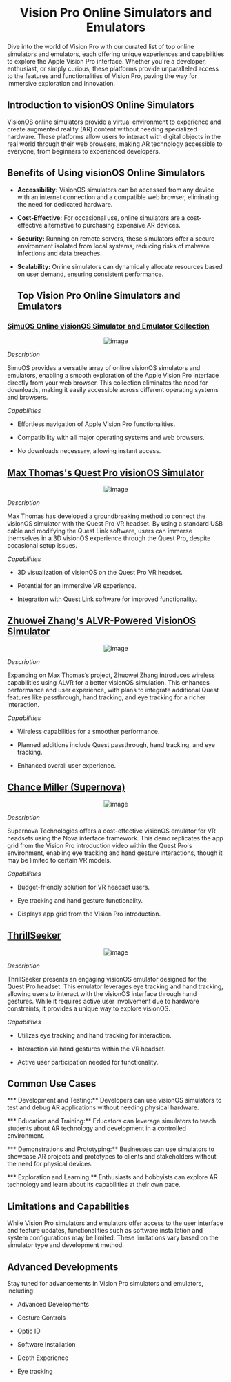 
<div align="center">

# Vision Pro Online Simulators and Emulators
 
</div>

Dive into the world of Vision Pro with our curated list of top online simulators and emulators, each offering unique experiences and capabilities to explore the Apple Vision Pro interface. Whether you're a developer, enthusiast, or simply curious, these platforms provide unparalleled access to the features and functionalities of Vision Pro, paving the way for immersive exploration and innovation.

## Introduction to visionOS Online Simulators

VisionOS online simulators provide a virtual environment to experience and create augmented reality (AR) content without needing specialized hardware. These platforms allow users to interact with digital objects in the real world through their web browsers, making AR technology accessible to everyone, from beginners to experienced developers.

## Benefits of Using visionOS Online Simulators

* **Accessibility:** VisionOS simulators can be accessed from any device with an internet connection and a compatible web browser, eliminating the need for dedicated hardware.

* **Cost-Effective:** For occasional use, online simulators are a cost-effective alternative to purchasing expensive AR devices.

* **Security:** Running on remote servers, these simulators offer a secure environment isolated from local systems, reducing risks of malware infections and data breaches.

* **Scalability:** Online simulators can dynamically allocate resources based on user demand, ensuring consistent performance.

  ## Top Vision Pro Online Simulators and Emulators

### [SimuOS Online visionOS Simulator and Emulator Collection](https://simuos.com/visionos/)

<div align="center">

![image](https://github.com/Emmajo2022/visionOS-online-Simulator/assets/169425726/a988b9f9-4173-40a7-b464-202a39dd204f)
 
</div>

*Description*

SimuOS provides a versatile array of online visionOS simulators and emulators, enabling a smooth exploration of the Apple Vision Pro interface directly from your web browser. This collection eliminates the need for downloads, making it easily accessible across different operating systems and browsers.

*Capabilities*

* Effortless navigation of Apple Vision Pro functionalities.
  
* Compatibility with all major operating systems and web browsers.
  
* No downloads necessary, allowing instant access.


## [Max Thomas's Quest Pro visionOS Simulator](https://www.youtube.com/watch?v=-ILkA3eqyXo&t=6s)

<div align="center">

![image](https://github.com/Emmajo2022/visionOS-online-Simulator/assets/169425726/90133a25-2b84-4f97-b421-1a88879727f6)

</div>

*Description*

Max Thomas has developed a groundbreaking method to connect the visionOS simulator with the Quest Pro VR headset. By using a standard USB cable and modifying the Quest Link software, users can immerse themselves in a 3D visionOS experience through the Quest Pro, despite occasional setup issues.

*Capabilities*

* 3D visualization of visionOS on the Quest Pro VR headset.
  
* Potential for an immersive VR experience.
  
* Integration with Quest Link software for improved functionality.


## [Zhuowei Zhang's ALVR-Powered VisionOS Simulator](https://twitter.com/zhuowei/status/1678226947560579072?ref_src=twsrc%5Etfw%7Ctwcamp%5Etweetembed%7Ctwterm%5E1678226947560579072%7Ctwgr%5Ea4485fbddeb8d5d88a6b373de4b73d7a28f1b984%7Ctwcon%5Es1_&ref_url=https%3A%2F%2Fsilzee.com%2Fvisionos-simulator%2F)

<div align="center">

![image](https://github.com/Emmajo2022/visionOS-online-Simulator/assets/169425726/27b15423-4637-40ef-9e15-55f59d901b35)

</div>

*Description*

Expanding on Max Thomas’s project, Zhuowei Zhang introduces wireless capabilities using ALVR for a better visionOS simulation. This enhances performance and user experience, with plans to integrate additional Quest features like passthrough, hand tracking, and eye tracking for a richer interaction.

*Capabilities*

* Wireless capabilities for a smoother performance.
  
* Planned additions include Quest passthrough, hand tracking, and eye tracking.
  
* Enhanced overall user experience.


## [Chance Miller (Supernova)](https://www.youtube.com/watch?v=NggUSn7UmDI)

<div align="center">

![image](https://github.com/Emmajo2022/visionOS-online-Simulator/assets/169425726/74e884dc-f33e-4266-a099-69d23181b647)

</div>

*Description*

Supernova Technologies offers a cost-effective visionOS emulator for VR headsets using the Nova interface framework. This demo replicates the app grid from the Vision Pro introduction video within the Quest Pro's environment, enabling eye tracking and hand gesture interactions, though it may be limited to certain VR models.

*Capabilities*

* Budget-friendly solution for VR headset users.
  
* Eye tracking and hand gesture functionality.
  
* Displays app grid from the Vision Pro introduction.


## [ThrillSeeker]((https://www.youtube.com/watch?v=rjyUuLR8zoo))

<div align="center">

![image](https://github.com/Emmajo2022/visionOS-online-Simulator/assets/169425726/27d6b9f8-2f7b-4280-8320-ea1fdb2d153b)

</div>

*Description*

ThrillSeeker presents an engaging visionOS emulator designed for the Quest Pro headset. This emulator leverages eye tracking and hand tracking, allowing users to interact with the visionOS interface through hand gestures. While it requires active user involvement due to hardware constraints, it provides a unique way to explore visionOS.

*Capabilities*

* Utilizes eye tracking and hand tracking for interaction.
  
* Interaction via hand gestures within the VR headset.
  
* Active user participation needed for functionality.

## Common Use Cases

*** Development and Testing:** Developers can use visionOS simulators to test and debug AR applications without needing physical hardware.

*** Education and Training:** Educators can leverage simulators to teach students about AR technology and development in a controlled environment.

*** Demonstrations and Prototyping:** Businesses can use simulators to showcase AR projects and prototypes to clients and stakeholders without the need for physical devices.

*** Exploration and Learning:** Enthusiasts and hobbyists can explore AR technology and learn about its capabilities at their own pace.


## Limitations and Capabilities

While Vision Pro simulators and emulators offer access to the user interface and feature updates, functionalities such as software installation and system configurations may be limited. These limitations vary based  on the simulator type and development method.

## Advanced Developments

Stay tuned for advancements in Vision Pro simulators and emulators, including:

* Advanced Developments

* Gesture Controls

* Optic ID

* Software Installation

* Depth Experience

* Eye tracking
